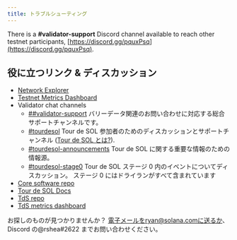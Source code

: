 ```yaml
---
title: トラブルシューティング
---
```


There is a **\#validator-support** Discord channel available to reach other testnet participants, [https://discord.gg/pquxPsq](https://discord.gg/pquxPsq).

## 役に立つリンク & ディスカッション

- [Network Explorer](http://explorer.solana.com/)
- [Testnet Metrics Dashboard](https://metrics.solana.com:3000/d/monitor-edge/cluster-telemetry-edge?refresh=60s&orgId=2)
- Validator chat channels
  - [##validator-support](https://discord.gg/rZsenD) バリーデータ関連のお問い合わせに対応する総合サポートチャンネルです。
  - [\#tourdesol](https://discord.gg/BdujK2) Tour de SOL 参加者のためのディスカッションとサポートチャンネル ([Tour de SOL とは?](https://solana.com/tds/)).
  - [\#tourdesol-announcements](https://discord.gg/Q5TxEC) Tour de SOL に関する重要な情報のための情報源。
  - [\#tourdesol-stage0](https://discord.gg/Xf8tES) Tour de SOL ステージ 0 内のイベントについてディスカッション。 ステージ 0 にはドライランがすべて含まれています
- [Core software repo](https://github.com/solana-labs/solana)
- [Tour de SOL Docs](https://docs.solana.com/tour-de-sol)
- [TdS repo](https://github.com/solana-labs/tour-de-sol)
- [TdS metrics dashboard](https://metrics.solana.com:3000/d/monitor-edge/cluster-telemetry-edge?refresh=1m&from=now-15m&to=now&var-testnet=tds)

お探しのものが見つかりませんか？ 電子メールをryan@solana.comに送るか、Discord の@rshea\#2622 までお問い合わせください。
